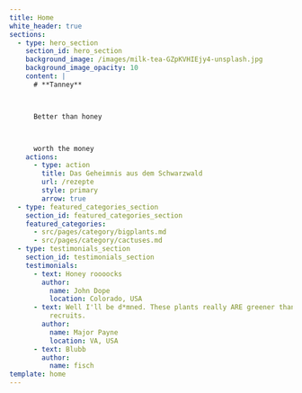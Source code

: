 ```yaml
---
title: Home
white_header: true
sections:
  - type: hero_section
    section_id: hero_section
    background_image: /images/milk-tea-GZpKVHIEjy4-unsplash.jpg
    background_image_opacity: 10
    content: |
      # **Tanney**



      Better than honey



      worth the money
    actions:
      - type: action
        title: Das Geheimnis aus dem Schwarzwald
        url: /rezepte
        style: primary
        arrow: true
  - type: featured_categories_section
    section_id: featured_categories_section
    featured_categories:
      - src/pages/category/bigplants.md
      - src/pages/category/cactuses.md
  - type: testimonials_section
    section_id: testimonials_section
    testimonials:
      - text: Honey roooocks
        author:
          name: John Dope
          location: Colorado, USA
      - text: Well I'll be d*mned. These plants really ARE greener than any of my
          recruits.
        author:
          name: Major Payne
          location: VA, USA
      - text: Blubb
        author:
          name: fisch
template: home
---
```


